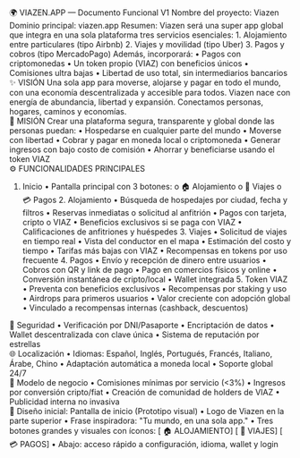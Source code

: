 🌍 VIAZEN.APP — Documento Funcional V1 Nombre del proyecto: Viazen Dominio principal: viazen.app Resumen: Viazen será una super app global que integra en una sola plataforma tres servicios esenciales: 1. Alojamiento entre particulares (tipo Airbnb) 2. Viajes y movilidad (tipo Uber) 3. Pagos y cobros (tipo MercadoPago) Además, incorporará: • Pagos con criptomonedas • Un token propio (VIAZ) con beneficios únicos • Comisiones ultra bajas • Libertad de uso total, sin intermediarios bancarios  
✨ VISIÓN Una sola app para moverse, alojarse y pagar en todo el mundo, con una economía descentralizada y accesible para todos. Viazen nace con energía de abundancia, libertad y expansión. Conectamos personas, hogares, caminos y economías.  
🧭 MISIÓN Crear una plataforma segura, transparente y global donde las personas puedan: • Hospedarse en cualquier parte del mundo • Moverse con libertad • Cobrar y pagar en moneda local o criptomoneda • Generar ingresos con bajo costo de comisión • Ahorrar y beneficiarse usando el token VIAZ  
⚙ FUNCIONALIDADES PRINCIPALES 

1. Inicio • Pantalla principal con 3 botones: o 
🏠 Alojamiento o 
🚗 Viajes o 
💳 Pagos  2. Alojamiento • Búsqueda de hospedajes por ciudad, fecha y filtros • Reservas inmediatas o solicitud al anfitrión • Pagos con tarjeta, cripto o VIAZ • Beneficios exclusivos si se paga con VIAZ • Calificaciones de anfitriones y huéspedes  3. Viajes • Solicitud de viajes en tiempo real • Vista del conductor en el mapa • Estimación del costo y tiempo • Tarifas más bajas con VIAZ • Recompensas en tokens por uso frecuente  4. Pagos • Envío y recepción de dinero entre usuarios • Cobros con QR y link de pago • Pago en comercios físicos y online • Conversión instantánea de cripto/local • Wallet integrada  5. Token VIAZ • Preventa con beneficios exclusivos • Recompensas por staking y uso • Airdrops para primeros usuarios • Valor creciente con adopción global • Vinculado a recompensas internas (cashback, descuentos)  

🔐 Seguridad • Verificación por DNI/Pasaporte • Encriptación de datos • Wallet descentralizada con clave única • Sistema de reputación por estrellas  
🌐 Localización • Idiomas: Español, Inglés, Portugués, Francés, Italiano, Árabe, Chino • Adaptación automática a moneda local • Soporte global 24/7  
💸 Modelo de negocio • Comisiones mínimas por servicio (<3%) • Ingresos por conversión cripto/fiat • Creación de comunidad de holders de VIAZ • Publicidad interna no invasiva  
🧩 Diseño inicial: Pantalla de inicio (Prototipo visual) • Logo de Viazen en la parte superior • Frase inspiradora: "Tu mundo, en una sola app." • Tres botones grandes y visuales con íconos: [
🏠 ALOJAMIENTO] [
🚗 VIAJES] [
💳 PAGOS] • Abajo: acceso rápido a configuración, idioma, wallet y login
